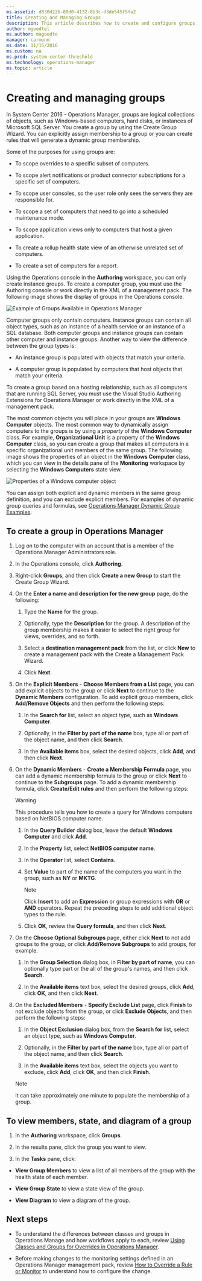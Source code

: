 ```yaml
---
ms.assetid: d830d226-80d0-4132-8b3c-d3de545f5fa2
title: Creating and Managing Groups
description: This article describes how to create and configure groups for scoping in Operations Manager 2016.
author: mgoedtel
ms.author: magoedte
manager: carmonm
ms.date: 11/15/2016
ms.custom: na
ms.prod: system-center-threshold
ms.technology: operations-manager
ms.topic: article
---
```


# Creating and managing groups

In System Center 2016 - Operations Manager, groups are logical collections of objects, such as Windows-based computers, hard disks, or instances of Microsoft SQL Server. You create a group by using the Create Group Wizard. You can explicitly assign membership to a group or you can create rules that will generate a dynamic group membership.  
  
Some of the purposes for using groups are:  
  
-   To scope overrides to a specific subset of computers. 
  
-   To scope alert notifications or product connector subscriptions for a specific set of computers.   
  
-   To scope user consoles, so the user role only sees the servers they are responsible for.  
  
-   To scope a set of computers that need to go into a scheduled maintenance mode.  
  
-   To scope application views only to computers that host a given application. 
  
-   To create a rollup health state view of an otherwise unrelated set of computers. 
  
-   To create a set of computers for a report.  
  
Using the Operations console in the **Authoring** workspace, you can only create instance groups. To create a computer group, you must use the Authoring console or work directly in the XML of a management pack.  The following image shows the display of groups in the Operations console. 

![Example of Groups Available in Operations Manager](./media/manage-create-manage-groups/om2016-groups-list.png)  

Computer groups only contain computers. Instance groups can contain all object types, such as an instance of a health service or an instance of a SQL database. Both computer groups and instance groups can contain other computer and instance groups. Another way to view the difference between the group types is:  
  
-   An instance group is populated with objects that match your criteria.  
  
-   A computer group is populated by computers that host objects that match your criteria.  
  
To create a group based on a hosting relationship, such as all computers that are running SQL Server, you must use the Visual Studio Authoring Extensions for Operations Manager or work directly in the XML of a management pack.

The most common objects you will place in your groups are **Windows Computer** objects. The most common way to dynamically assign computers to the groups is by using a *property* of the **Windows Computer** class. For example, **Organizational Unit** is a property of the **Windows Computer** class, so you can create a group that makes all computers in a specific organizational unit members of the same group. The following image shows the properties of an object in the **Windows Computer** class, which you can view in the details pane of the **Monitoring** workspace by selecting the **Windows Computers** state view.  
  
![Properties of a Windows computer object](./media/manage-create-manage-groups/om2016-windows-computer-properties.png)  
  
You can assign both explicit and dynamic members in the same group definition, and you can exclude explicit members. For examples of dynamic group queries and formulas, see [Operations Manager Dynamic Group Examples](https://go.microsoft.com/fwlink/p/?LinkId=242241).  
  
## To create a group in Operations Manager  
  
1.  Log on to the computer with an account that is a member of the Operations Manager Administrators role.  
  
2.  In the Operations console, click **Authoring**.  
  
3.  Right-click **Groups**, and then click **Create a new Group** to start the Create Group Wizard.  
  
4.  On the **Enter a name and description for the new group** page, do the following:  
  
    1.  Type the **Name** for the group.  
  
    2.  Optionally, type the **Description** for the group. A description of the group membership makes it easier to select the right group for views, overrides, and so forth.  
  
    3.  Select a **destination management pack** from the list, or click **New** to create a management pack with the Create a Management Pack Wizard.  
  
    4.  Click **Next**.  
  
5.  On the **Explicit Members** - **Choose Members from a List**  page, you can add explicit objects to the group or click **Next** to continue to the **Dynamic Members** configuration. To add explicit group members, click **Add/Remove Objects** and then perform the following steps:  
  
    1.  In the **Search for** list, select an object type, such as **Windows Computer**.  
  
    2.  Optionally, in the **Filter by part of the name** box, type all or part of the object name, and then click **Search**.  
  
    3.  In the **Available items** box, select the desired objects, click **Add**, and then click **Next**.  
  
6.  On the **Dynamic Members** - **Create a Membership Formula** page, you can add a dynamic membership formula to the group or click **Next** to continue to the **Subgroups** page. To add a dynamic membership formula, click **Create/Edit rules** and then perform the following steps:  
  
    > [!WARNING]  
    > This procedure tells you how to create a query for Windows computers based on NetBIOS computer name.  
  
    1.  In the **Query Builder** dialog box, leave the default **Windows Computer** and click **Add**.  
  
    2.  In the **Property** list, select **NetBIOS computer name**.  
  
    3.  In the **Operator** list, select **Contains**.  
  
    4.  Set **Value** to part of the name of the computers you want in the group, such as **NY** or **MKTG**.  
  
        > [!NOTE]  
        > Click **Insert** to add an **Expression** or group expressions with **OR** or **AND** operators. Repeat the preceding steps to add additional object types to the rule.  
  
    5.  Click **OK**, review the **Query formula**, and then click **Next**.  
  
7.  On the **Choose Optional Subgroups** page, either click **Next** to not add groups to the group, or click **Add/Remove Subgroups** to add groups, for example.  
  
    1.  In the **Group Selection** dialog box, in **Filter by part of name**, you can optionally type part or the all of the group's names, and then click **Search**.  
  
    2.  In the **Available items** text box, select the desired groups, click **Add**, click **OK**, and then click **Next**.  
  
8.  On the **Excluded Members** - **Specify Exclude List** page, click **Finish** to not exclude objects from the group, or click **Exclude Objects**, and then perform the following steps:  
  
    1.  In the **Object Exclusion** dialog box, from the **Search for** list, select an object type, such as **Windows Computer**.  
  
    2.  Optionally, in the **Filter by part of the name** box, type all or part of the object name, and then click **Search**.  
  
    3.  In the **Available items** text box, select the objects you want to exclude, click **Add**, click **OK**, and then click **Finish**.  
  
    > [!NOTE]  
    > It can take approximately one minute to populate the membership of a group.  
   

## To view members, state, and diagram of a group

1. In the **Authoring** workspace, click **Groups**.

2. In the results pane, click the group you want to view.

3. In the **Tasks** pane, click:

 - **View Group Members** to view a list of all members of the group with the health state of each member.

 - **View Group State** to view a state view of the group.

 - **View Diagram** to view a diagram of the group.

  
## Next steps

- To understand the differences between classes and groups in Operations Manage and how workflows apply to each, review [Using Classes and Groups for Overrides in Operations Manager](~/scom/manage-mp-overview-override-targets.md). 

- Before making changes to the monitoring settings defined in an Operations Manager management pack, review [How to Override a Rule or Monitor](~/scom/manage-mp-override-rule-monitor.md) to understand how to configure the change.
